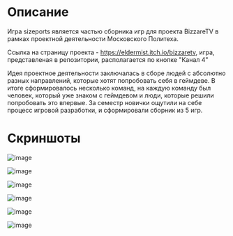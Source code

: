 # Описание

Игра sizeports является частью сборника игр для проекта BizzareTV в рамках проектной деятельности Московского Политеха.

Ссылка на страницу проекта - https://eldermist.itch.io/bizzaretv, игра, представленая в репозитории, располагается по кнопке "Канал 4"

Идея проектное деятельности заключалась в сборе людей с абсолютно разных направлений, которые хотят попробовать себя в геймдеве. 
В итоге сформировалось несколько команд, на каждую команду был человек, который уже знаком с геймдевом и люди, которые решили попробовать это впервые. 
За семестр новички ощутили на себе процесс игровой разработки, и сформировали сборник из 5 игр. 


# Скриншоты

![image](https://github.com/YooE05/sizeports/assets/90957460/1c006ec7-d1ef-48a1-8cf7-c87389cf98cf)

![image](https://github.com/YooE05/sizeports/assets/90957460/5bee0bc5-7635-4bbc-9444-b58fe11b6a04)

![image](https://github.com/YooE05/sizeports/assets/90957460/41325b45-0d9a-4498-9ae7-dffe0d97e9de)

![image](https://github.com/YooE05/sizeports/assets/90957460/a66dfef4-ea0c-411e-9b43-aad226247d6b)

![image](https://github.com/YooE05/sizeports/assets/90957460/dded077a-f7af-4abd-b6e8-b8c4bc8c9ef2)

![image](https://github.com/YooE05/sizeports/assets/90957460/d30e94e9-f3be-41e7-ac1a-a2aabb6a718f)
